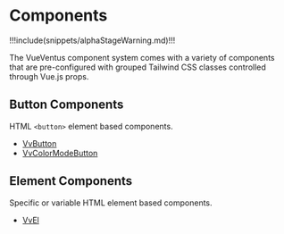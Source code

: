 # Components

!!!include(snippets/alphaStageWarning.md)!!!

The VueVentus component system comes with a variety of components that are pre-configured with grouped Tailwind CSS classes controlled through Vue.js props.







## Button Components

HTML `<button>` element based components.

* [VvButton](/components/buttons/vv-button)
* [VvColorModeButton](/components/buttons/vv-color-mode-button)







## Element Components

Specific or variable HTML element based components.

* [VvEl](/components/elements/vv-el)


